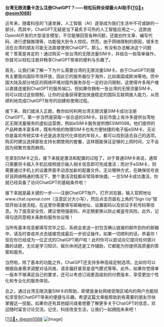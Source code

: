 **台湾无限流量卡怎么注册ChatGPT？——轻松玩转全球最火AI助手[[TG💪+ @esim1088](https://t.me/s/esim1088)]**

近年来，随着科技的飞速发展，人工智能（AI）逐渐成为我们生活中不可或缺的一部分。而其中，ChatGPT无疑是当下最炙手可热的人工智能应用之一。这款由OpenAI开发的大型语言模型，不仅能够回答各种问题，还能创作文章、编写代码、进行逻辑推理等，功能强大到令人惊叹。然而，由于网络限制的原因，很多生活在台湾的朋友可能无法直接使用ChatGPT。那么，有没有办法解决这个问题呢？答案是肯定的！通过购买一张台湾的无限流量SIM卡，并结合一些简单操作，你就可以轻松注册并畅享ChatGPT带来的便利与乐趣了。

首先，让我们来了解一下为什么需要台湾的无限流量SIM卡。由于ChatGPT的服务主要面向国际市场开放，因此它的服务器位于海外，比如美国或欧洲等地。而中国大陆及部分地区的网络环境对国外服务存在一定的访问限制，这使得许多用户难以直接连接到ChatGPT的服务端口。但如果你拥有一张台湾的无限流量SIM卡，则可以绕过这些限制，让你的设备获得更加快速稳定的国际互联网接入能力，从而顺利地完成ChatGPT账号的创建和使用过程。

接下来，我们就进入正题，教你如何利用台湾无限流量SIM卡成功注册ChatGPT。第一步当然是获取一张合适的SIM卡。目前市面上有许多提供台湾地区无限流量服务的虚拟运营商，例如eSIM卡服务提供商ESIM1088。他们提供的产品种类丰富多样，既有传统的物理SIM卡也有方便快捷的电子版eSIM卡。无论你是喜欢传统实体卡还是追求现代化体验的年轻人，都可以找到适合自己的选项。购买时建议选择那些支持长期使用的套餐，这样既能保证足够的上网时间，又不会因为频繁充值而麻烦。

在拿到SIM卡之后，接下来就是激活和配置的过程了。对于普通SIM卡来说，通常只需要将卡插入手机后按照提示输入相关信息即可完成激活；而对于eSIM卡，则需要通过手机上的设置界面手动添加新的配置文件。无论哪种方式，在确保信号良好且网络畅通的情况下，整个激活流程都非常简单快捷。一旦SIM卡成功激活，你就已经具备了访问ChatGPT的基础条件啦！

接下来就是最关键的一步——注册ChatGPT账户。打开浏览器，输入官网地址www.chat.openai.com（注意区分大小写），然后点击页面右上角的“Sign Up”按钮开始注册流程。在这里你需要填写邮箱地址、设置密码以及验证手机号码等信息。为了提高安全性，建议使用强密码，并定期更换以防止被盗号风险。此外，记得勾选同意相关条款和服务协议哦！

当所有基本信息都填写完毕之后，系统会发送一封包含确认链接的邮件到你的邮箱中，请及时查收并点击链接完成最后一步验证操作。如果一切顺利的话，恭喜你！现在你已经成为一位正式的ChatGPT用户啦！此时你可以尝试向它提问任何感兴趣的话题，无论是学习知识、娱乐休闲还是工作辅助，它都能为你提供高质量的答案和服务。

当然啦，除了基本的功能之外，ChatGPT还支持多种高级定制选项。比如你可以根据自身需求调整对话风格、语言偏好甚至是语气模式等等。此外，如果你觉得单一版本不够满足自己的要求，还可以考虑订阅更高级别的付费版本，享受更加个性化和专业化的服务体验。

总之，通过台湾无限流量SIM卡的帮助，即使是身处网络受限区域内的用户也能轻松享受到ChatGPT带来的便捷与乐趣。希望这篇文章能帮助到有需要的朋友尽快掌握这一技能。如果你还有其他疑问或者想要了解更多关于ChatGPT的信息，欢迎随时留言讨论交流。记住，科技改变生活，让我们一起拥抱未来吧！

[[TG💪+ @esim1088](https://t.me/s/esim1088) ![Image](https://i.postimg.cc/4NQfJmqS/Snipaste-2025-05-13-00-14-12.png)]